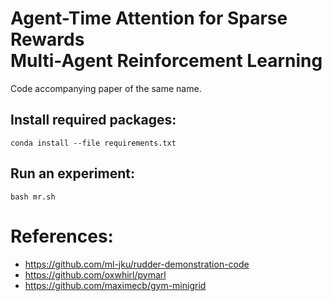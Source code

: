 # Agent-Time Attention for Sparse Rewards <br/> Multi-Agent Reinforcement Learning

Code accompanying paper of the same name.


## Install required packages:
```
conda install --file requirements.txt
```
## Run an experiment:

```
bash mr.sh
```

# References: 
* https://github.com/ml-jku/rudder-demonstration-code
* https://github.com/oxwhirl/pymarl
* https://github.com/maximecb/gym-minigrid
